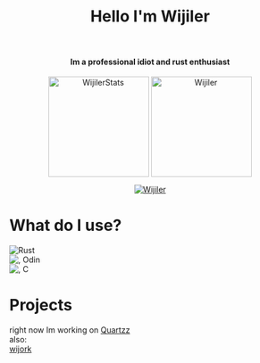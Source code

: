 <h1 align="center"> Hello I'm Wijiler </h1>
<br>
<h4 align="center">Im a professional idiot and rust enthusiast </h4>
<p align="center">
<img height="180em" src="https://github-readme-stats.vercel.app/api?username=Wijiler&hide_border=true&count_private=true&show_icons=true&theme=gruvbox" alt="WijilerStats" align = "center"/>
<img height="180em" src="https://github-readme-stats.vercel.app/api/top-langs?username=Wijiler&show_icons=true&locale=en&layout=compact&hide_border=true&theme=gruvbox" alt="Wijiler" align = "center"/></p>
</p>

<p align="center">
 <a href="https://github.com/Wijiler"><img src="https://github-profile-trophy.vercel.app/?username=Wijiler&margin-w=5&theme=gruvbox" alt="Wijiler" /></a>
</p>

# What do I use?
![Rust](https://upload.wikimedia.org/wikipedia/commons/d/d5/Rust_programming_language_black_logo.svg)  
![, Odin](https://odin-lang.org/images/logo-slim.png)  
![, C](https://img.icons8.com/color/452/c-programming.png)  
# Projects

right now Im working on [Quartzz](https://github.com/wijiler/quartzz)  
also:  
[wijork](https://github.com/wijiler/wijork "A WIP game engine")
